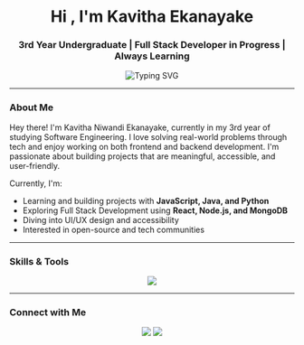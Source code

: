 <h1 align="center">Hi , I'm Kavitha Ekanayake</h1>
<h3 align="center"> 3rd Year Undergraduate |  Full Stack Developer in Progress |  Always Learning</h3>

<p align="center">
  <img src="https://readme-typing-svg.herokuapp.com/?font=Fira+Code&size=22&pause=1000&color=4A90E2&center=true&vCenter=true&width=700&lines=Information+Technology+Undergraduate;Building+real-world+projects+with+purpose;Full+Stack+and+Backend+Dev+Enthusiast;Currently+learning+Flutter+and+Next.js;Always+exploring+new+technologies" alt="Typing SVG" />
</p>


---

###  About Me
Hey there! I'm Kavitha Niwandi Ekanayake, currently in my 3rd year of studying Software Engineering. I love solving real-world problems through tech and enjoy working on both frontend and backend development. I'm passionate about building projects that are meaningful, accessible, and user-friendly.

Currently, I'm:
- Learning and building projects with **JavaScript, Java, and Python**
- Exploring Full Stack Development using **React, Node.js, and MongoDB**
- Diving into UI/UX design and accessibility 
- Interested in open-source and tech communities 

---

### Skills & Tools

<p align="center">
  <img src="https://skillicons.dev/icons?i=js,react,nextjs,nodejs,express,mongodb,html,css,tailwind,java,python,git,github,figma" />
</p>

---

###  Connect with Me

<p align="center">
  <a href="[https://linkedin.com/in/your-profile](https://www.linkedin.com/in/kavitha-ekanayake-1101a8314/)" target="_blank"><img src="https://img.shields.io/badge/LinkedIn-blue?logo=linkedin&style=for-the-badge" /></a>
  <a href="mailto:kavithaekanayaka@gmail.com"><img src="https://img.shields.io/badge/Gmail-red?logo=gmail&style=for-the-badge" /></a>
</p>
